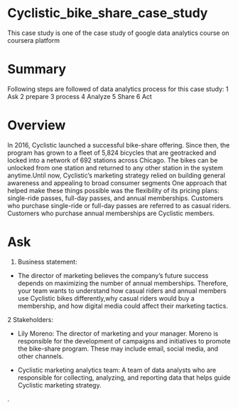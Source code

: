# Cyclistic_bike_share_case_study
This case study is one of the case study of google data analytics course on coursera platform

# Summary 
Following steps are followed of data analytics process for this case study:
1 Ask
2 prepare
3 process
4 Analyze
5 Share
6 Act


# Overview 
In 2016, Cyclistic launched a successful bike-share offering. Since then, the program has grown to a fleet of 5,824 bicycles that
are geotracked and locked into a network of 692 stations across Chicago. The bikes can be unlocked from one station and returned to any other station in the system anytime.Until now, Cyclistic’s marketing strategy relied on building general awareness and appealing to broad consumer segments One approach that helped make these things possible was the flexibility of its pricing plans: single-ride passes, full-day passes, and annual memberships. Customers who purchase single-ride or full-day passes are referred to as casual riders. Customers who purchase annual memberships are Cyclistic members.

# Ask 
 1. Business statement: 
* The director of marketing believes the company’s future success depends on maximizing the number of annual memberships. Therefore,
your team wants to understand how casual riders and annual members use Cyclistic bikes differently,why casual riders would buy a membership, and how digital media could affect their marketing tactics.

2 Stakeholders:
* Lily Moreno: The director of marketing and your manager. Moreno is responsible for the development of campaigns
and initiatives to promote the bike-share program. These may include email, social media, and other channels.

* Cyclistic marketing analytics team: A team of data analysts who are responsible for collecting, analyzing, and
reporting data that helps guide Cyclistic marketing strategy.













 . 










